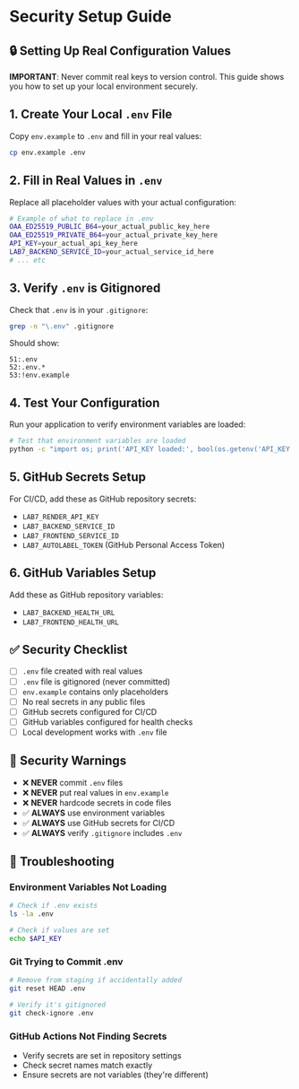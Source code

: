 # Security Setup Guide

## 🔒 Setting Up Real Configuration Values

**IMPORTANT**: Never commit real keys to version control. This guide shows you how to set up your local environment securely.

## 1. Create Your Local `.env` File

Copy `env.example` to `.env` and fill in your real values:

```bash
cp env.example .env
```

## 2. Fill in Real Values in `.env`

Replace all placeholder values with your actual configuration:

```bash
# Example of what to replace in .env
OAA_ED25519_PUBLIC_B64=your_actual_public_key_here
OAA_ED25519_PRIVATE_B64=your_actual_private_key_here
API_KEY=your_actual_api_key_here
LAB7_BACKEND_SERVICE_ID=your_actual_service_id_here
# ... etc
```

## 3. Verify `.env` is Gitignored

Check that `.env` is in your `.gitignore`:

```bash
grep -n "\.env" .gitignore
```

Should show:
```
51:.env
52:.env.*
53:!env.example
```

## 4. Test Your Configuration

Run your application to verify environment variables are loaded:

```bash
# Test that environment variables are loaded
python -c "import os; print('API_KEY loaded:', bool(os.getenv('API_KEY')))"
```

## 5. GitHub Secrets Setup

For CI/CD, add these as GitHub repository secrets:

- `LAB7_RENDER_API_KEY`
- `LAB7_BACKEND_SERVICE_ID` 
- `LAB7_FRONTEND_SERVICE_ID`
- `LAB7_AUTOLABEL_TOKEN` (GitHub Personal Access Token)

## 6. GitHub Variables Setup

Add these as GitHub repository variables:

- `LAB7_BACKEND_HEALTH_URL`
- `LAB7_FRONTEND_HEALTH_URL`

## ✅ Security Checklist

- [ ] `.env` file created with real values
- [ ] `.env` file is gitignored (never committed)
- [ ] `env.example` contains only placeholders
- [ ] No real secrets in any public files
- [ ] GitHub secrets configured for CI/CD
- [ ] GitHub variables configured for health checks
- [ ] Local development works with `.env` file

## 🚨 Security Warnings

- ❌ **NEVER** commit `.env` files
- ❌ **NEVER** put real values in `env.example`
- ❌ **NEVER** hardcode secrets in code files
- ✅ **ALWAYS** use environment variables
- ✅ **ALWAYS** use GitHub secrets for CI/CD
- ✅ **ALWAYS** verify `.gitignore` includes `.env`

## 🔧 Troubleshooting

### Environment Variables Not Loading
```bash
# Check if .env exists
ls -la .env

# Check if values are set
echo $API_KEY
```

### Git Trying to Commit .env
```bash
# Remove from staging if accidentally added
git reset HEAD .env

# Verify it's gitignored
git check-ignore .env
```

### GitHub Actions Not Finding Secrets
- Verify secrets are set in repository settings
- Check secret names match exactly
- Ensure secrets are not variables (they're different)
